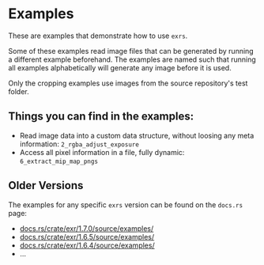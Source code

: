 # Examples

These are examples that demonstrate how to use `exrs`.

Some of these examples read image files
that can be generated by running a different example beforehand.
The examples are named such that running all examples alphabetically
will generate any image before it is used.

Only the cropping examples use images from the source repository's test folder.

## Things you can find in the examples:
- Read image data into a custom data structure, without loosing any meta information: 
  `2_rgba_adjust_exposure`
- Access all pixel information in a file, fully dynamic:
  `6_extract_mip_map_pngs`


## Older Versions
The examples for any specific `exrs` version can be found on the `docs.rs` page:
- [docs.rs/crate/exr/1.7.0/source/examples/](https://docs.rs/crate/exr/1.7.0/source/examples/)
- [docs.rs/crate/exr/1.6.5/source/examples/](https://docs.rs/crate/exr/1.6.5/source/examples/)
- [docs.rs/crate/exr/1.6.4/source/examples/](https://docs.rs/crate/exr/1.6.4/source/examples/)
- ...